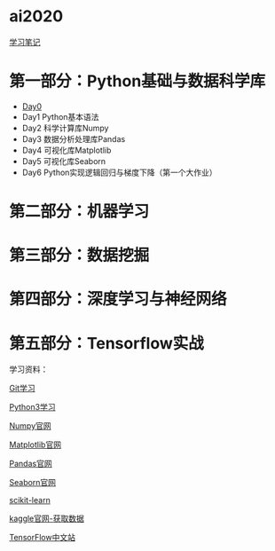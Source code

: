 # ai2020

[学习笔记](study/README.md)

# 第一部分：Python基础与数据科学库

- [Day0](study/day0.md)
- Day1 Python基本语法
- Day2 科学计算库Numpy
- Day3 数据分析处理库Pandas
- Day4 可视化库Matplotlib
- Day5 可视化库Seaborn
- Day6 Python实现逻辑回归与梯度下降（第一个大作业）

# 第二部分：机器学习

# 第三部分：数据挖掘

# 第四部分：深度学习与神经网络

# 第五部分：Tensorflow实战

学习资料：

[Git学习](https://git-scm.com/book/zh/v2)

[Python3学习](https://www.runoob.com/python3/python3-tutorial.html)

[Numpy官网](https://numpy.org/)

[Matplotlib官网](https://matplotlib.org/)

[Pandas官网](https://pandas.pydata.org/)

[Seaborn官网](http://seaborn.pydata.org/)

[scikit-learn](https://scikit-learn.org/stable/index.html)

[kaggle官网-获取数据](https://www.kaggle.com/)

[TensorFlow中文站](https://tensorflow.google.cn/)